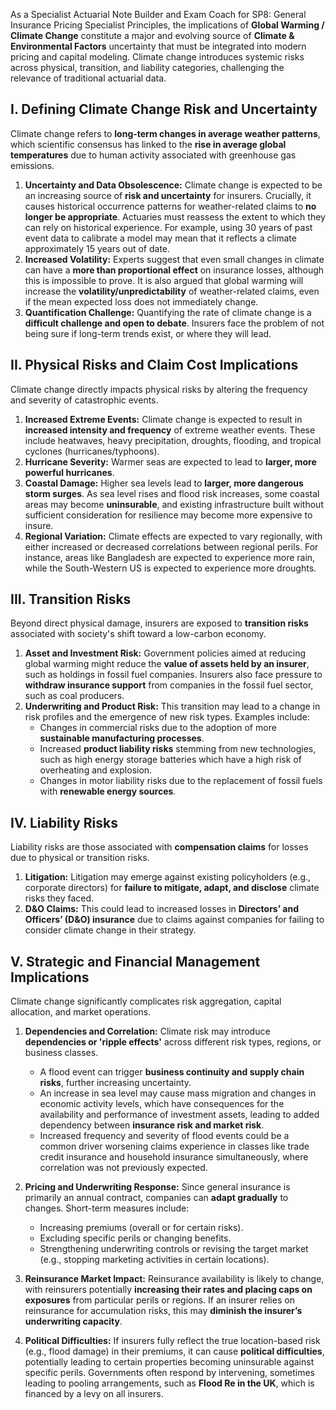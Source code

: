 As a Specialist Actuarial Note Builder and Exam Coach for SP8: General Insurance Pricing Specialist Principles, the implications of **Global Warming / Climate Change** constitute a major and evolving source of **Climate & Environmental Factors** uncertainty that must be integrated into modern pricing and capital modeling. Climate change introduces systemic risks across physical, transition, and liability categories, challenging the relevance of traditional actuarial data.

## **I. Defining Climate Change Risk and Uncertainty**

Climate change refers to **long-term changes in average weather patterns**, which scientific consensus has linked to the **rise in average global temperatures** due to human activity associated with greenhouse gas emissions.

1. **Uncertainty and Data Obsolescence:** Climate change is expected to be an increasing source of **risk and uncertainty** for insurers. Crucially, it causes historical occurrence patterns for weather-related claims to **no longer be appropriate**. Actuaries must reassess the extent to which they can rely on historical experience. For example, using 30 years of past event data to calibrate a model may mean that it reflects a climate approximately 15 years out of date.  
2. **Increased Volatility:** Experts suggest that even small changes in climate can have a **more than proportional effect** on insurance losses, although this is impossible to prove. It is also argued that global warming will increase the **volatility/unpredictability** of weather-related claims, even if the mean expected loss does not immediately change.  
3. **Quantification Challenge:** Quantifying the rate of climate change is a **difficult challenge and open to debate**. Insurers face the problem of not being sure if long-term trends exist, or where they will lead.

## **II. Physical Risks and Claim Cost Implications**

Climate change directly impacts physical risks by altering the frequency and severity of catastrophic events.

1. **Increased Extreme Events:** Climate change is expected to result in **increased intensity and frequency** of extreme weather events. These include heatwaves, heavy precipitation, droughts, flooding, and tropical cyclones (hurricanes/typhoons).  
2. **Hurricane Severity:** Warmer seas are expected to lead to **larger, more powerful hurricanes**.  
3. **Coastal Damage:** Higher sea levels lead to **larger, more dangerous storm surges**. As sea level rises and flood risk increases, some coastal areas may become **uninsurable**, and existing infrastructure built without sufficient consideration for resilience may become more expensive to insure.  
4. **Regional Variation:** Climate effects are expected to vary regionally, with either increased or decreased correlations between regional perils. For instance, areas like Bangladesh are expected to experience more rain, while the South-Western US is expected to experience more droughts.

## **III. Transition Risks**

Beyond direct physical damage, insurers are exposed to **transition risks** associated with society's shift toward a low-carbon economy.

1. **Asset and Investment Risk:** Government policies aimed at reducing global warming might reduce the **value of assets held by an insurer**, such as holdings in fossil fuel companies. Insurers also face pressure to **withdraw insurance support** from companies in the fossil fuel sector, such as coal producers.  
2. **Underwriting and Product Risk:** This transition may lead to a change in risk profiles and the emergence of new risk types. Examples include:  
   * Changes in commercial risks due to the adoption of more **sustainable manufacturing processes**.  
   * Increased **product liability risks** stemming from new technologies, such as high energy storage batteries which have a high risk of overheating and explosion.  
   * Changes in motor liability risks due to the replacement of fossil fuels with **renewable energy sources**.

## **IV. Liability Risks**

Liability risks are those associated with **compensation claims** for losses due to physical or transition risks.

1. **Litigation:** Litigation may emerge against existing policyholders (e.g., corporate directors) for **failure to mitigate, adapt, and disclose** climate risks they faced.  
2. **D\&O Claims:** This could lead to increased losses in **Directors’ and Officers’ (D\&O) insurance** due to claims against companies for failing to consider climate change in their strategy.

## **V. Strategic and Financial Management Implications**

Climate change significantly complicates risk aggregation, capital allocation, and market operations.

1. **Dependencies and Correlation:** Climate risk may introduce **dependencies or 'ripple effects'** across different risk types, regions, or business classes.

   * A flood event can trigger **business continuity and supply chain risks**, further increasing uncertainty.  
   * An increase in sea level may cause mass migration and changes in economic activity levels, which have consequences for the availability and performance of investment assets, leading to added dependency between **insurance risk and market risk**.  
   * Increased frequency and severity of flood events could be a common driver worsening claims experience in classes like trade credit insurance and household insurance simultaneously, where correlation was not previously expected.  
2. **Pricing and Underwriting Response:** Since general insurance is primarily an annual contract, companies can **adapt gradually** to changes. Short-term measures include:

   * Increasing premiums (overall or for certain risks).  
   * Excluding specific perils or changing benefits.  
   * Strengthening underwriting controls or revising the target market (e.g., stopping marketing activities in certain locations).  
3. **Reinsurance Market Impact:** Reinsurance availability is likely to change, with reinsurers potentially **increasing their rates and placing caps on exposures** from particular perils or regions. If an insurer relies on reinsurance for accumulation risks, this may **diminish the insurer’s underwriting capacity**.

4. **Political Difficulties:** If insurers fully reflect the true location-based risk (e.g., flood damage) in their premiums, it can cause **political difficulties**, potentially leading to certain properties becoming uninsurable against specific perils. Governments often respond by intervening, sometimes leading to pooling arrangements, such as **Flood Re in the UK**, which is financed by a levy on all insurers.

